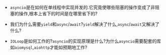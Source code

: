 *  `asyncio`是在如何在单线程中实现并发的.它究竟使哪些阻塞的操作变成了非阻塞的操作,根本上省下的时间是在哪里省下的?

* 我们为什么需要`yield`和`async`/`await`?`yield`解决了什么,`async`/`await`又解决了什么?

* `IOLoop`是如何工作的?`asyncio`的实现原理是什么?为什么`asyncio`需要配套的库如`aiomysql`,`aiohttp`才能如预期地工作?